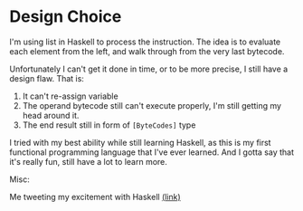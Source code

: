 # Design Choice

I'm using list in Haskell to process the instruction.
The idea is to evaluate each element from the left, and walk through from the very last bytecode.

Unfortunately I can't get it done in time, or to be more precise, I still have a design flaw. That is:
1. It can't re-assign variable
2. The operand bytecode still can't execute properly, I'm still getting my head around it.
3. The end result still in form of `[ByteCodes]` type

I tried with my best ability while still learning Haskell, as this is my first functional programming language that I've ever learned. And I gotta say that it's really fun, still have a lot to learn more.

Misc:

Me tweeting my excitement with Haskell [(link)](https://twitter.com/danivideda/status/1481098863142662144?s=20)